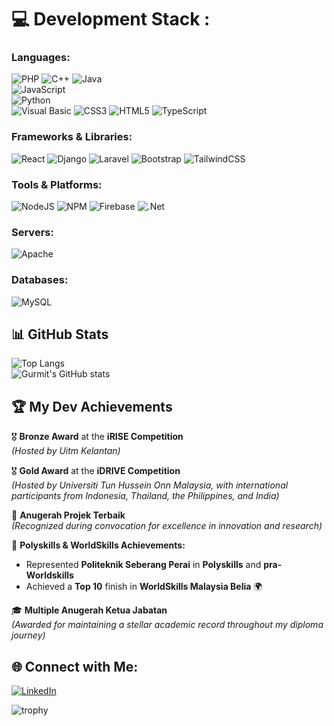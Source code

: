 # 💻 Development Stack :

### Languages:
![PHP](https://img.shields.io/badge/php-%23777BB4.svg?style=for-the-badge&logo=php&logoColor=white) 
![C++](https://img.shields.io/badge/c++-%2300599C.svg?style=for-the-badge&logo=c%2B%2B&logoColor=white) 
![Java](https://img.shields.io/badge/java-%23ED8B00.svg?style=for-the-badge&logo=java&logoColor=white)  
![JavaScript](https://img.shields.io/badge/javascript-%23F7DF1E.svg?style=for-the-badge&logo=javascript&logoColor=black)  
![Python](https://img.shields.io/badge/python-%2314354C.svg?style=for-the-badge&logo=python&logoColor=white)  
![Visual Basic](https://img.shields.io/badge/visual%20basic-%235C2D91.svg?style=for-the-badge&logo=.net&logoColor=white)
![CSS3](https://img.shields.io/badge/css3-%231572B6.svg?style=for-the-badge&logo=css3&logoColor=white) 
![HTML5](https://img.shields.io/badge/html5-%23E34F26.svg?style=for-the-badge&logo=html5&logoColor=white) 
![TypeScript](https://img.shields.io/badge/typescript-%23007ACC.svg?style=for-the-badge&logo=typescript&logoColor=white)

### Frameworks & Libraries:
![React](https://img.shields.io/badge/react-%2320232a.svg?style=for-the-badge&logo=react&logoColor=%2361DAFB) 
![Django](https://img.shields.io/badge/django-%23092E20.svg?style=for-the-badge&logo=django&logoColor=white)
![Laravel](https://img.shields.io/badge/laravel-%23FF2D20.svg?style=for-the-badge&logo=laravel&logoColor=white) 
![Bootstrap](https://img.shields.io/badge/bootstrap-%23563D7C.svg?style=for-the-badge&logo=bootstrap&logoColor=white) 
![TailwindCSS](https://img.shields.io/badge/tailwindcss-%2338B2AC.svg?style=for-the-badge&logo=tailwind-css&logoColor=white)

### Tools & Platforms:
![NodeJS](https://img.shields.io/badge/node.js-6DA55F?style=for-the-badge&logo=node.js&logoColor=white) 
![NPM](https://img.shields.io/badge/NPM-%23000000.svg?style=for-the-badge&logo=npm&logoColor=white) 
![Firebase](https://img.shields.io/badge/firebase-%23039BE5.svg?style=for-the-badge&logo=firebase) 
![.Net](https://img.shields.io/badge/.NET-5C2D91?style=for-the-badge&logo=.net&logoColor=white)

### Servers:
![Apache](https://img.shields.io/badge/apache-%23D42029.svg?style=for-the-badge&logo=apache&logoColor=white) 

### Databases:
![MySQL](https://img.shields.io/badge/mysql-%2300f.svg?style=for-the-badge&logo=mysql&logoColor=white)

## 📊 **GitHub Stats**

![Top Langs](https://github-readme-stats.vercel.app/api/top-langs/?username=Gurmit147&layout=compact&theme=radical&count_private=true)  
![Gurmit's GitHub stats](https://github-readme-stats.vercel.app/api?username=Gurmit147&show_icons=true&theme=radical)

## 🏆 **My Dev Achievements**
🎖️ **Bronze Award** at the **iRISE Competition**  
*(Hosted by Uitm Kelantan)*  

🎖️ **Gold Award** at the **iDRIVE Competition**  
*(Hosted by Universiti Tun Hussein Onn Malaysia, with international participants from Indonesia, Thailand, the Philippines, and India)*  

🏅 **Anugerah Projek Terbaik**  
*(Recognized during convocation for excellence in innovation and research)*  

🌟 **Polyskills & WorldSkills Achievements:**  
- Represented **Politeknik Seberang Perai** in **Polyskills** and **pra-Worldskills**  
- Achieved a **Top 10** finish in **WorldSkills Malaysia Belia** 🌍  

🎓 **Multiple Anugerah Ketua Jabatan**  
*(Awarded for maintaining a stellar academic record throughout my diploma journey)*

## 🌐 **Connect with Me:**
[![LinkedIn](https://img.shields.io/badge/LinkedIn-%230077B5.svg?style=for-the-badge&logo=linkedin&logoColor=white)](https://www.linkedin.com/in/gurmit-singh-98b987201?utm_source=share&utm_campaign=share_via&utm_content=profile&utm_medium=android_app)

![trophy](https://github-profile-trophy.vercel.app/?username=Gurmit147&theme=onedark&column=3&margin-w=15&margin-h=15)



